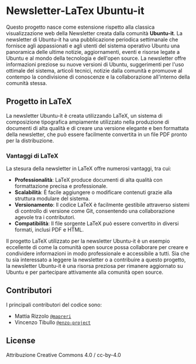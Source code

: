 # Newsletter-LaTex Ubuntu-it
Questo progetto nasce come estensione rispetto alla classica visualizzazione web della Newsletter creata dalla comunità **Ubuntu-it**. La newsletter di Ubuntu-it ha una pubblicazione periodica settimanale che fornisce agli appassionati e agli utenti del sistema operativo Ubuntu una panoramica delle ultime notizie, aggiornamenti, eventi e risorse legate a Ubuntu e al mondo della tecnologia e dell'open source. La newsletter offre informazioni preziose su nuove versioni di Ubuntu, suggerimenti per l'uso ottimale del sistema, articoli tecnici, notizie dalla comunità e promuove al contempo la condivisione di conoscenze e la collaborazione all'interno della comunità stessa. 

## Progetto in LaTeX
La newsletter Ubuntu-it è creata utilizzando LaTeX, un sistema di composizione tipografica ampiamente utilizzato nella produzione di documenti di alta qualità e di creare una versione elegante e ben formattata della newsletter, che può essere facilmente convertita in un file PDF pronto per la distribuzione.

### Vantaggi di LaTeX

La stesura della newsletter in LaTeX offre numerosi vantaggi, tra cui:

- **Professionalità**: LaTeX produce documenti di alta qualità con formattazione precisa e professionale.
- **Scalabilità**: È facile aggiungere o modificare contenuti grazie alla struttura modulare del sistema.
- **Versionamento**: Il codice LaTeX è facilmente gestibile attraverso sistemi di controllo di versione come Git, consentendo una collaborazione agevole tra i contributori.
- **Compatibilità**: Il file sorgente LaTeX può essere convertito in diversi formati, inclusi PDF e HTML.

Il progetto LaTeX utilizzato per la newsletter Ubuntu-it è un esempio eccellente di come la comunità open source possa collaborare per creare e condividere informazioni in modo professionale e accessibile a tutti. Sia che tu sia interessato a leggere la newsletter o a contribuire a questo progetto, la newsletter Ubuntu-it è una risorsa preziosa per rimanere aggiornato su Ubuntu e per partecipare attivamente alla comunità open source.

## Contributori

I principali contributori del codice sono:

- Mattia Rizzolo [`@mapreri`](https://github.com/mapreri)
- Vincenzo Tibullo [`@enzo-project`](https://github.com/enzo-project)

## License
Attribuzione Creative Commons 4.0	/ cc-by-4.0




